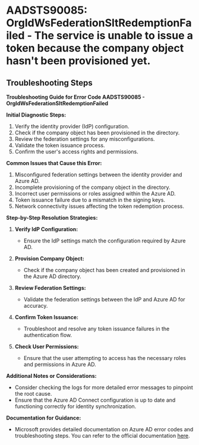 
# AADSTS90085: OrgIdWsFederationSltRedemptionFailed - The service is unable to issue a token because the company object hasn't been provisioned yet.


## Troubleshooting Steps
**Troubleshooting Guide for Error Code AADSTS90085 - OrgIdWsFederationSltRedemptionFailed**

**Initial Diagnostic Steps:**
1. Verify the identity provider (IdP) configuration.
2. Check if the company object has been provisioned in the directory.
3. Review the federation settings for any misconfigurations.
4. Validate the token issuance process.
5. Confirm the user's access rights and permissions.

**Common Issues that Cause this Error:**
1. Misconfigured federation settings between the identity provider and Azure AD.
2. Incomplete provisioning of the company object in the directory.
3. Incorrect user permissions or roles assigned within the Azure AD.
4. Token issuance failure due to a mismatch in the signing keys.
5. Network connectivity issues affecting the token redemption process.

**Step-by-Step Resolution Strategies:**
1. **Verify IdP Configuration:**
   - Ensure the IdP settings match the configuration required by Azure AD.
   
2. **Provision Company Object:**
   - Check if the company object has been created and provisioned in the Azure AD directory.

3. **Review Federation Settings:**
   - Validate the federation settings between the IdP and Azure AD for accuracy.
   
4. **Confirm Token Issuance:**
   - Troubleshoot and resolve any token issuance failures in the authentication flow.
   
5. **Check User Permissions:**
   - Ensure that the user attempting to access has the necessary roles and permissions in Azure AD.

**Additional Notes or Considerations:**
- Consider checking the logs for more detailed error messages to pinpoint the root cause.
- Ensure that the Azure AD Connect configuration is up to date and functioning correctly for identity synchronization.

**Documentation for Guidance:**
- Microsoft provides detailed documentation on Azure AD error codes and troubleshooting steps. You can refer to the official documentation [here](https://docs.microsoft.com/en-us/azure/active-directory/fundamentals/errors-listing#:~:text=AADSTS90085%20%2D%20OrgIdWsFederationSltRedemptionFailed%20%2D%20The%20service%20is%20unable%20to,made%20for%20the%20company%20object.&text=The%20application%20is%20seeking%20a,user%20consent%20for%20an%20application.).